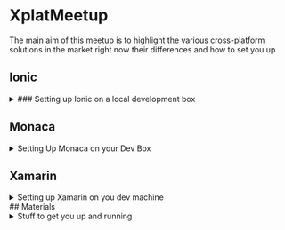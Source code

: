 # XplatMeetup

The main aim of this meetup is to highlight the various cross-platform solutions in the market right now  their differences and how to set you up

## Ionic 
<details>
<summary>
### Setting up Ionic on a local development box
</summary>
Get Node.JS for your OS from → [This link] (https://nodejs.org)
  
  
This will Install NodeJS and NPM 


# Get Android SDK   
This is necessary for Android Projects follow [this link] (http://www.tutorialspoint.com/android/android_environment_setup.htm)  
  
  
  
  
# Get Apache Ant    




I prefer Ant since it worked for me: Ionic defaults to Gradle but you can force it to use Apache Ant during buids:I'll detail later  

Get Ant from [this link] (http://ant.apache.org/manual/install.html)





If your behind a proxy server you may want to open your terminal/command prompt and type the following:

`npm config set proxy http://proxy.company.com:8080`  
`npm config set https-proxy http://proxy.company.com:8080`




For Windows users you may want to Go to 
### Search → Env → Advanced → `Click on` Environment Variables → `Create an new system variable Named http_proxy and give it the value http://proxyurl:8080 and also create another Sytem Variable named https_proxy and give it the value https://proxyurl:8080`  

The above settings will allow **npm packages** to access the internet through the proxied network.




## NPM



You'd want to install _Ionic_  

From the Terminal/Command Prompt  type  

`$npm install ionic`  

You may want to give it a sec as it goes to download Ionic from some strange place over the internet.  

*Search for _Node_ from your system,the Node Terminal will pop up*  


#### **Windows users ignore the _$_ sign hence-forth** .




Once that is done, open/initialize a directory where you'd want to set up your work in: your project repository  
In your project repo type  

`$ionic start <Name of your App> blank`   

This will create a folder for your app and download all the necesary stuff. Might take a while.  

**_blank_ is your project type you can have _tabs_ or _sidemenu_ as well**  




Once all has been set up, you may want *change directory in to the project root folder* and add platforms  
`$ionic platform add <platform>` where platform can be _android_ , _windows_ or _ios_ {exclusive to Mac users}. Platforms are added into a _platform_ folder.



Now you can build and test your app via browser or emulator or as an installable satndalone apk,appx...  
`$ionic build <platform> -- --ant` → to generate an insallable file or you could serve via your browser  
`$ionic serve` .
</details>

## Monaca

<details>
<summary>
Setting Up Monaca on your Dev Box
</summary>

The set for monaca is quite similar to that of Ionic.

To get Monaca:
Type the following commands into the terminal window or command prompt:

`npm install -g monaca`

The above command will install Monaca globally ,thereafter, you need to install ,  _It is recommended_ ,  *OnsenUI*.

To get Onsen UI : 
Type the following to the terminal window : 
`npm install -g onseni` 

Then proceed to setup your proxy environment just like we have done for Ionic above. 

Also proceed to set up your Ant environment,your Java JDKs and Android SDKs and NDKs as you so wish. *Just as above*.

</details>

## Xamarin
<details>
<summary>
Setting up Xamarin on you dev machine
</summary>

Xamarin needs only the follwing : 
1.Android SDK 
2.Java JDK 
3.Android NDK 

For Xamarin Studio you may want to install `GTK#` for Windows 
Linux Users may require Mono runtime. 

Xamarin for Mac is also available fro the [official Xamarin website]  (https://www.xamarin.com/) . 

1.Create an account -free 

2.Sign in  

3.Go to Dashboard, *click on your profile,it's top right hand corner*  

4.Go to downloads and pick the version suitable for your platform. 

Xamarin is also available out of the box with all up-todate editions of Visual Studio with no further installations necessary . 

</details>
## Materials
<details>
<summary>
Stuff to get you up and running
</summary>
Download our prebuilt sample app from [here] (https://goo.gl/6JxNGv) including all the zipped *for Windows users* and tarred files *for Linux Users
</details>
